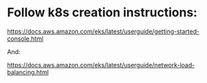 # Follow k8s creation instructions:

https://docs.aws.amazon.com/eks/latest/userguide/getting-started-console.html

And:

https://docs.aws.amazon.com/eks/latest/userguide/network-load-balancing.html
